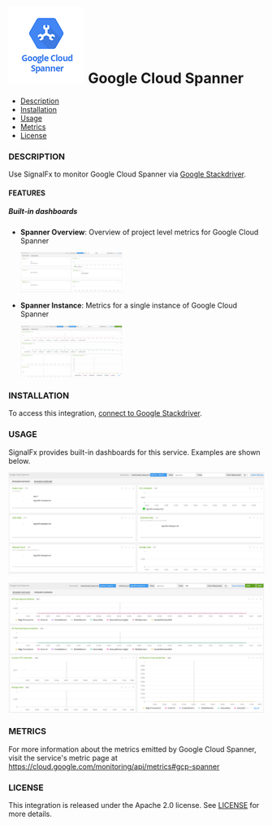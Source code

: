 # ![](./img/integration_googlecloudspanner.png) Google Cloud Spanner

- [Description](#description)
- [Installation](#installation)
- [Usage](#usage)
- [Metrics](#metrics)
- [License](#license)

### DESCRIPTION

Use SignalFx to monitor Google Cloud Spanner via [Google Stackdriver](https://github.com/signalfx/integrations/tree/master/gcp)[](sfx_link:gcp).

#### FEATURES

##### Built-in dashboards

- **Spanner Overview**: Overview of project level metrics for Google Cloud Spanner

  [<img src='./img/spanner_overview.png' width=200px>](./img/spanner_overview.png)

- **Spanner Instance**: Metrics for a single instance of Google Cloud Spanner

  [<img src='./img/spanner_instance.png' width=200px>](./img/spanner_instance.png)


### INSTALLATION

To access this integration, [connect to Google Stackdriver](https://github.com/signalfx/integrations/tree/master/gcp)[](sfx_link:gcp).

### USAGE

SignalFx provides built-in dashboards for this service. Examples are shown below.

![](./img/spanner_overview.png)

![](./img/spanner_instance.png)


### METRICS

For more information about the metrics emitted by Google Cloud Spanner, visit the service's metric page at https://cloud.google.com/monitoring/api/metrics#gcp-spanner

### LICENSE

This integration is released under the Apache 2.0 license. See [LICENSE](./LICENSE) for more details.

